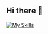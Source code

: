 ## Hi there 👋

[![My Skills](https://skillicons.dev/icons?i=js,ts,html,adonis,discord,docker,gitlab,linkedin,nestjs,nodejs,postgress,prisma,css)](https://skillicons.dev)
